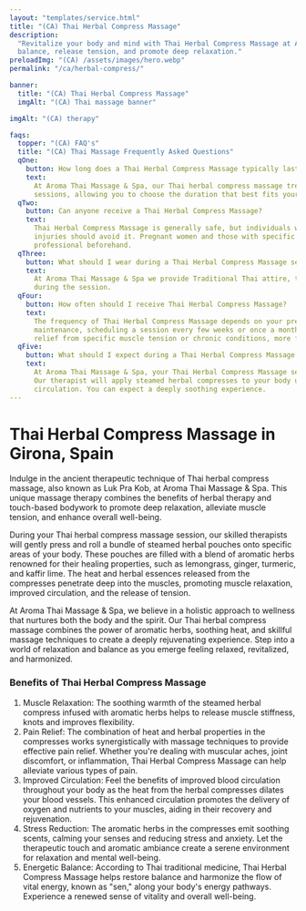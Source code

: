 ```yaml
---
layout: "templates/service.html"
title: "(CA) Thai Herbal Compress Massage"
description:
  "Revitalize your body and mind with Thai Herbal Compress Massage at Aroma Thai Massage & Spa in Girona. Restore
  balance, release tension, and promote deep relaxation."
preloadImg: "(CA) /assets/images/hero.webp"
permalink: "/ca/herbal-compress/"

banner:
  title: "(CA) Thai Herbal Compress Massage"
  imgAlt: "(CA) Thai massage banner"

imgAlt: "(CA) therapy"

faqs:
  topper: "(CA) FAQ's"
  title: "(CA) Thai Massage Frequently Asked Questions"
  qOne:
    button: How long does a Thai Herbal Compress Massage typically last?
    text:
      At Aroma Thai Massage & Spa, our Thai herbal compress massage treatments are available in either 60 or 90-minute
      sessions, allowing you to choose the duration that best fits your schedule and needs.
  qTwo:
    button: Can anyone receive a Thai Herbal Compress Massage?
    text:
      Thai Herbal Compress Massage is generally safe, but individuals with open wounds, skin infections, or acute
      injuries should avoid it. Pregnant women and those with specific health concerns should consult a healthcare
      professional beforehand.
  qThree:
    button: What should I wear during a Thai Herbal Compress Massage session?
    text:
      At Aroma Thai Massage & Spa we provide Traditional Thai attire, this ensures optimal comfort and ease of movement
      during the session.
  qFour:
    button: How often should I receive Thai Herbal Compress Massage?
    text:
      The frequency of Thai Herbal Compress Massage depends on your preferences and needs. For general relaxation and
      maintenance, scheduling a session every few weeks or once a month can be beneficial. However, if you're seeking
      relief from specific muscle tension or chronic conditions, more frequent sessions may be recommended.
  qFive:
    button: What should I expect during a Thai Herbal Compress Massage session?
    text:
      At Aroma Thai Massage & Spa, your Thai Herbal Compress Massage session will take place in a serene environment.
      Our therapist will apply steamed herbal compresses to your body using gentle movements, promoting relaxation and
      circulation. You can expect a deeply soothing experience.
---
```


# Thai Herbal Compress Massage in Girona, Spain

Indulge in the ancient therapeutic technique of Thai herbal compress massage, also known as Luk Pra Kob, at Aroma Thai
Massage & Spa. This unique massage therapy combines the benefits of herbal therapy and touch-based bodywork to promote
deep relaxation, alleviate muscle tension, and enhance overall well-being.

During your Thai herbal compress massage session, our skilled therapists will gently press and roll a bundle of steamed
herbal pouches onto specific areas of your body. These pouches are filled with a blend of aromatic herbs renowned for
their healing properties, such as lemongrass, ginger, turmeric, and kaffir lime. The heat and herbal essences released
from the compresses penetrate deep into the muscles, promoting muscle relaxation, improved circulation, and the release
of tension.

At Aroma Thai Massage & Spa, we believe in a holistic approach to wellness that nurtures both the body and the spirit.
Our Thai herbal compress massage combines the power of aromatic herbs, soothing heat, and skillful massage techniques to
create a deeply rejuvenating experience. Step into a world of relaxation and balance as you emerge feeling relaxed,
revitalized, and harmonized.

### Benefits of Thai Herbal Compress Massage

1.  Muscle Relaxation: The soothing warmth of the steamed herbal compress infused with aromatic herbs helps to release
    muscle stiffness, knots and improves flexibility.
2.  Pain Relief: The combination of heat and herbal properties in the compresses works synergistically with massage
    techniques to provide effective pain relief. Whether you're dealing with muscular aches, joint discomfort, or
    inflammation, Thai Herbal Compress Massage can help alleviate various types of pain.
3.  Improved Circulation: Feel the benefits of improved blood circulation throughout your body as the heat from the
    herbal compresses dilates your blood vessels. This enhanced circulation promotes the delivery of oxygen and
    nutrients to your muscles, aiding in their recovery and rejuvenation.
4.  Stress Reduction: The aromatic herbs in the compresses emit soothing scents, calming your senses and reducing stress
    and anxiety. Let the therapeutic touch and aromatic ambiance create a serene environment for relaxation and mental
    well-being.
5.  Energetic Balance: According to Thai traditional medicine, Thai Herbal Compress Massage helps restore balance and
    harmonize the flow of vital energy, known as "sen," along your body's energy pathways. Experience a renewed sense of
    vitality and overall well-being.
